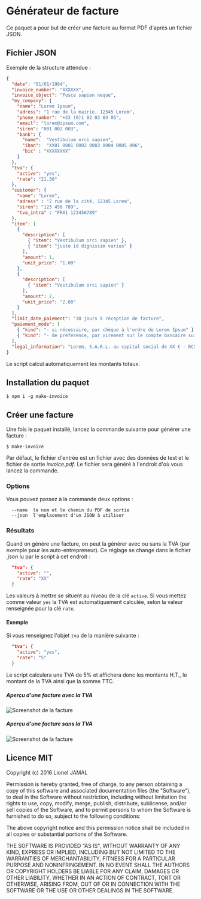 # Générateur de facture

Ce paquet a pour but de créer une facture au format PDF d'après un fichier JSON.

## Fichier JSON

Exemple de la structure attendue :

``` json
{
  "date": "01/01/1984",
  "invoice_number": "XXXXXX",
  "invoice_object": "Fusce sapien neque",
  "my_company": {
    "name": "Lorem Ipsum",
    "adress": "1 rue de la mairie, 12345 Lorem",
    "phone_number": "+33 (0)1 02 03 04 05",
    "email": "lorem@ipsum.com",
    "siren": "001 002 003",
    "bank": {
      "name":  "Vestibulum orci sapien",
      "iban":  "XX01 0001 0002 0003 0004 0005 006",
      "bic" : "XXXXXXXX"
    }
  },
  "tva": {
    "active": "yes",
    "rate": "21.30"
  },
  "customer": {
    "name": "Lorem",
    "adress" : "2 rue de la cité, 12345 Lorem",
    "siren": "123 456 789",
    "tva_intra" : "FR01 123456789"
  },
  "item": [
    {
      "description": [
        { "item": "Vestibulum orci sapien" },
        { "item": "justo id dignissim varius" }
      ],
      "amount": 1,
      "unit_price": "1.00"
    },
    {
      "description": [
        { "item": "Vestibulum orci sapien" }
      ],
      "amount": 2,
      "unit_price": "2.00"
    }
  ],
  "limit_date_paiement": "30 jours à réception de facture",
  "paiement_mode": [
    { "kind": "- si nécessaire, par chèque à l'ordre de Lorem Ipsum" },
    { "kind": "- de préférence, par virement sur le compte bancaire suivant :" }
  ],
  "legal_information": "Lorem, S.A.R.L. au capital social de XX € - RCS XXX - N° TVA intracommunautaire : FR 01 234 567 890"
}
```

Le script calcul automatiquement les montants totaux.

## Installation du paquet
```
$ npm i -g make-invoice
```

## Créer une facture

Une fois le paquet installé, lancez la commande suivante pour générer une facture :

```
$ make-invoice
```

Par défaut, le fichier d'entrée est un fichier avec des données de test et le fichier de sortie _invoice.pdf_.
Le fichier sera généré à l'endroit d'où vous lancez la commande.

### Options

Vous pouvez passez à la commande deux options :
```
  --name  le nom et le chemin du PDF de sortie
  --json  l'emplacement d'un JSON à utiliser
```

### Résultats

Quand on génère une facture, on peut la générer avec ou sans la TVA (par exemple pour les auto-entrepreneur). Ce réglage se change dans le fichier _.json_ lu par le script à cet endroit :
``` json
  "tva": {
    "active": "",
    "rate": "XX"
  }
```
Les valeurs à mettre se situent au niveau de la clé ```active```. Si vous mettez comme valeur ```yes``` la TVA est automatiquement calculée, selon la valeur renseignée pour la clé ```rate```.

#### Exemple

Si vous renseignez l'objet ```tva``` de la manière suivante :
``` json
  "tva": {
    "active": "yes",
    "rate": "5"
  }
```
Le script calculera une TVA de 5% et affichera donc les montants H.T., le montant de la TVA ainsi que la somme TTC.

##### Aperçu d'une facture avec la TVA

![Screenshot de la facture](imgs/invoice_with_tva.png)

##### Aperçu d'une facture sans la TVA

![Screenshot de la facture](imgs/invoice_without_tva.png)

## Licence MIT

Copyright (c) 2016 Lionel JAMAL

Permission is hereby granted, free of charge, to any person obtaining a copy of this software and associated documentation files (the "Software"), to deal in the Software without restriction, including without limitation the rights to use, copy, modify, merge, publish, distribute, sublicense, and/or sell copies of the Software, and to permit persons to whom the Software is furnished to do so, subject to the following conditions:

The above copyright notice and this permission notice shall be included in all copies or substantial portions of the Software.

THE SOFTWARE IS PROVIDED "AS IS", WITHOUT WARRANTY OF ANY KIND, EXPRESS OR IMPLIED, INCLUDING BUT NOT LIMITED TO THE WARRANTIES OF MERCHANTABILITY, FITNESS FOR A PARTICULAR PURPOSE AND NONINFRINGEMENT. IN NO EVENT SHALL THE AUTHORS OR COPYRIGHT HOLDERS BE LIABLE FOR ANY CLAIM, DAMAGES OR OTHER LIABILITY, WHETHER IN AN ACTION OF CONTRACT, TORT OR OTHERWISE, ARISING FROM, OUT OF OR IN CONNECTION WITH THE SOFTWARE OR THE USE OR OTHER DEALINGS IN THE SOFTWARE.
